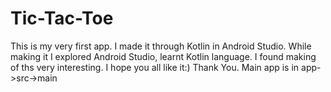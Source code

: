 # Tic-Tac-Toe
This is my very first app. 
I made it through Kotlin in Android Studio.
While making it I explored Android Studio, learnt Kotlin language.
I found making of ths very interesting.
I hope you all like it:)
Thank You.
Main app is in app->src->main
